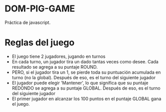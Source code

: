 # DOM-PIG-GAME

Práctica de javascript.

# Reglas del juego

- El juego tiene 2 jugadores, jugando en turnos
- En cada turno, un jugador tira un dado tantas veces como desee. Cada resultado se agrega a su puntaje ROUND.
- PERO, si el jugador tira un 1, se pierde toda su puntuación acumulada en turno (no la global). Después de eso, es el turno del siguiente jugador
- El jugador puede elegir 'Mantener', lo que significa que su puntaje REDONDO se agrega a su puntaje GLOBAL. Después de eso, es el turno del siguiente jugador
- El primer jugador en alcanzar los 100 puntos en el puntaje GLOBAL gana el juego.

